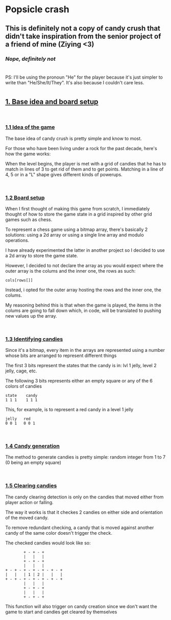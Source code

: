 # Popsicle crash

## This is definitely not a copy of candy crush that didn't take inspiration from the senior project of a friend of mine (Ziying <3)

### _Nope, definitely not_

#

PS: I'll be using the pronoun "He" for the player because it's just simpler to write than "He/She/It/They". It's also because I couldn't care less.

#

## <u>**1. Base idea and board setup**</u>

<br>

### <u>1.1 Idea of the game</u>

The base idea of candy crush is pretty simple and know to most.

For those who have been living under a rock for the past decade, here's how the game works:

When the level begins, the player is met with a grid of candies that he has to match in lines of 3 to get rid of them and to get points. Matching in a line of 4, 5 or in a "L" shape gives different kinds of powerups.

<br>

### <u>1.2 Board setup</u>

When I first thought of making this game from scratch, I immediately thought of how to store the game state in a grid inspired by other grid games such as chess.

To represent a chess game using a bitmap array, there's basically 2 solutions: using a 2d array or using a single line array and modulo operations.

I have already experimented the latter in another project so I decided to use a 2d array to store the game state.

However, I decided to not declare the array as you would expect where the outer array is the colums and the inner one, the rows as such:

    cols[rows[]]

Instead, i opted for the outer array hosting the rows and the inner one, the colums.<br>

My reasoning behind this is that when the game is played, the items in the colums are going to fall down which, in code, will be translated to pushing new values up the array.

<br>

### <u>1.3 Identifying candies</u>

Since it's a bitmap, every item in the arrays are represented using a number whose bits are arranged to represent different things

The first 3 bits represent the states that the candy is in: lvl 1 jelly, level 2 jelly, cage, etc.

The following 3 bits represents either an empty square or any of the 6 colors of candies
<br>

    state    candy
    1 1 1    1 1 1

This, for example, is to represent a red candy in a level 1 jelly

    jelly   red
    0 0 1   0 0 1

<br>

### <u>1.4 Candy generation</u>

The method to generate candies is pretty simple: random integer from 1 to 7 (0 being an empty square)

<br>

### <u>1.5 Clearing candies</u>

The candy clearing detection is only on the candies that moved either from player action or falling.

The way it works is that it checkes 2 candies on either side and orientation of the moved candy.

To remove redundant checking, a candy that is moved against another candy of the same color doesn't trigger the check.

The checked candies would look like so:

            + - + - +
            |   |   |
            + - + - +
            |   |   |
    + - + - + - + - + - + - +
    |   |   | 1 | 2 |   |   |
    + - + - + - + - + - + - +
            |   |   |
            + - + - +
            |   |   |
            + - + - +

This function will also trigger on candy creation since we don't want the game to start and candies get cleared by themselves

